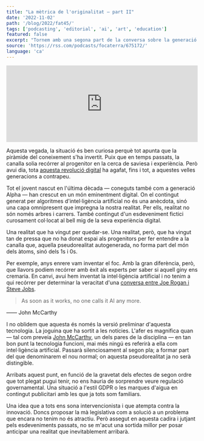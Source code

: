 ```yaml
---
title: "La mètrica de l'originalitat — part II"
date: '2022-11-02'
path: '/blog/2022/fat45/'
tags: ['podcasting', 'editorial', 'ai', 'art', 'education']
featured: false
excerpt: "Tornem amb una segona part de la conversa sobre la generació d'imatges amb intel·ligència artificial. Concretament, aprofundim en com educar les noves generacions sobre la veracitat del contingut generat per aquests productes."
source: 'https://rss.com/podcasts/focaterra/675172/'
language: 'ca'
---
```


<iframe src="https://player.rss.com/focaterra/675172?theme=color&v=2" width="100%" height="202px" title="La mètrica de l'originalitat — part II" frameBorder="0" allow="accelerometer; autoplay; clipboard-write; encrypted-media; gyroscope; picture-in-picture" allowfullscreen scrolling="no"><a href="https://rss.com/podcasts/focaterra/675172/">La mètrica de l'originalitat — part II | RSS.com</a></iframe>

Aquesta vegada, la situació és ben curiosa perquè tot apunta que la piràmide del coneixement s'ha invertit. Puix que en temps passats, la canalla solia recórrer al progenitor en la cerca de saviesa i experiència. Però avui dia, tota [aquesta revolució digital](/blog/2022/fat44) ha agafat, fins i tot, a aquestes velles generacions a contrapeu.

Tot el jovent nascut en l'última dècada — coneguts també com a generació Alpha — han crescut en un món eminentment digital. On el contingut generat per algoritmes d'intel·ligència artificial no és una anècdota, sinó una capa omnipresent que impregna la nostra realitat. Per ells, realitat no són només arbres i carrers. També contingut d'un esdeveniment fictici curosament col·locat al bell mig de la seva experiència digital.

Una realitat que ha vingut per quedar-se. Una realitat, però, que ha vingut tan de pressa que no ha donat espai als progenitors per fer entendre a la canalla que, aquella pseudorealitat autogenerada, no forma part del món dels àtoms, sinó dels 1s i 0s.

Per exemple, anys enrere vam inventar el foc. Amb la gran diferència, però, que llavors podíem recórrer amb èxit als experts per saber si aquell giny ens cremaria. En canvi, avui hem inventat la intel·ligència artificial i no tenim a qui recórrer per determinar la veracitat d'una [conversa entre Joe Rogan i Steve Jobs](https://www.theverge.com/2019/5/17/18629024/joe-rogan-ai-fake-voice-clone-deepfake-dessa).

> As soon as it works, no one calls it AI any more.

—— John McCarthy

I no oblidem que aquesta és només la versió preliminar d'aquesta tecnologia. La joguina que ha sortit a les notícies. L'afer es magnifica quan — tal com preveia [John McCarthy](<https://en.wikipedia.org/wiki/John_McCarthy_(computer_scientist)>), un dels pares de la disciplina — en tan bon punt la tecnologia funcioni, mai més ningú es referirà a ella com intel·ligència artificial. Passarà silenciosament al segon pla; a formar part del que denominarem el nou normal; on aquesta pseudorealitat ja no serà distingible.

Arribats aquest punt, en funció de la gravetat dels efectes de segon ordre que tot plegat pugui tenir, no ens hauria de sorprendre veure regulació governamental. Una situació a l'estil GDPR o les marques d'aigua en contingut publicitari amb les que ja tots som familiars.

Una idea que a tots ens sona intervencionista i que atempta contra la innovació. Doncs proposar la mà legislativa com a solució a un problema que encara no tenim no és atractiu. Però assegut en aquesta cadira i jutjant pels esdeveniments passats, no se m'acut una sortida millor per posar anticipar una realitat que inevitablement arribarà.
